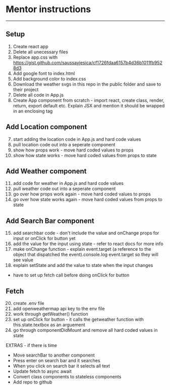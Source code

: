 # Mentor instructions

---

## Setup

1.  Create react app
2.  Delete all unecessary files
3.  Replace app.css with https://gist.github.com/saussayjesica/cf1726fdaa6157b4d36b1011fb9528d3
4.  Add google font to index.html
5.  Add background color to index.css
6.  Download the weather svgs in this repo in the public folder and save to their project
7.  Delete all code in App.js
8.  Create App component from scratch - import react, create class, render, return, export default etc. Explain JSX and mention it should be wrapped in an enclosing tag

## Add Location component

7.  start adding the location code in App.js and hard code values
8.  pull location code out into a seperate component
9.  show how props work - move hard coded values to props
10. show how state works - move hard coded values from props to state

## Add Weather component

11. add code for weather in App.js and hard code values
12. pull weather code out into a seperate component
13. go over how props work again - move hard coded values to props
14. go over how state works again - move hard coded values from props to state

## Add Search Bar component

15. add searchbar code - don't include the value and onChange props for input or onClick for button yet
16. add the value for the input using state - refer to react docs for more info
17. make onChange function - explain event.target (a reference to the object that dispatched the event).console.log event.target so they will see value
18. explain setState and add the value to state when the input changes

* have to set up fetch call before doing onClick for button

## Fetch

20. create .env file
21. add openweathermap api key to the env file
22. work through getWeather() function
23. set up onClick for button - it calls the getweather function with this.state.textbox as an arguement
24. go through componentDidMount and remove all hard coded values in state

EXTRAS - if there is time

* Move searchBar to another component
* Press enter on search bar and it searches
* When you click on search bar it selects all text
* Update fetch to async await
* Convert class components to stateless components
* Add repo to github

